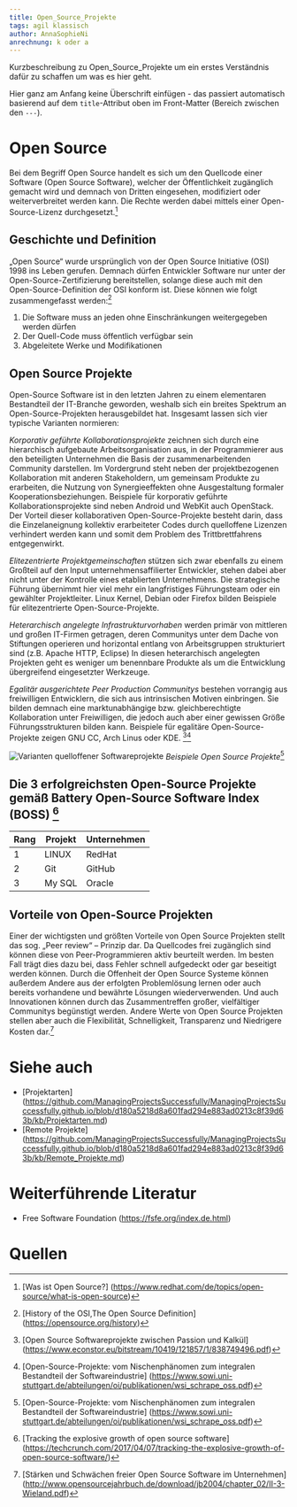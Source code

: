 ```yaml
---
title: Open_Source_Projekte
tags: agil klassisch
author: AnnaSophieNi
anrechnung: k oder a
---
```


Kurzbeschreibung zu Open_Source_Projekte um ein erstes Verständnis dafür zu schaffen um was es hier geht.

Hier ganz am Anfang keine Überschrift einfügen - das passiert automatisch basierend auf dem `title`-Attribut
oben im Front-Matter (Bereich zwischen den `---`).

# Open Source

Bei dem Begriff Open Source handelt es sich um den Quellcode einer Software (Open Source Software), welcher der Öffentlichkeit zugänglich gemacht wird und demnach von Dritten eingesehen, modifiziert oder weiterverbreitet werden kann. Die Rechte werden dabei mittels einer Open-Source-Lizenz durchgesetzt.[^1]

## Geschichte und Definition 

„Open Source“ wurde ursprünglich von der Open Source Initiative (OSI) 1998 ins Leben gerufen. Demnach dürfen Entwickler Software nur unter der Open-Source-Zertifizierung bereitstellen, solange diese auch mit den Open-Source-Definition der OSI konform ist. Diese können wie folgt zusammengefasst werden:[^2]

1. Die Software muss an jeden ohne Einschränkungen weitergegeben werden dürfen
2. Der Quell-Code muss öffentlich verfügbar sein
3. Abgeleitete Werke und Modifikationen 

## Open Source Projekte

Open-Source Software ist in den letzten Jahren zu einem elementaren Bestandteil der IT-Branche geworden, weshalb sich ein breites Spektrum an Open-Source-Projekten herausgebildet hat. Insgesamt lassen sich vier typische Varianten normieren: 

*Korporativ geführte Kollaborationsprojekte* zeichnen sich durch eine hierarchisch aufgebaute Arbeitsorganisation aus, in der Programmierer aus den beteiligten Unternehmen die Basis der zusammenarbeitenden Community darstellen. Im Vordergrund steht neben der projektbezogenen Kollaboration mit anderen Stakeholdern, um gemeinsam Produkte zu erarbeiten, die Nutzung von Synergieeffekten ohne Ausgestaltung formaler Kooperationsbeziehungen. Beispiele für korporativ geführte Kollaborationsprojekte sind neben Android und WebKit auch OpenStack. Der  Vorteil dieser kollaborativen Open-Source-Projekte besteht darin, dass die Einzelaneignung kollektiv erarbeiteter Codes durch quelloffene Lizenzen verhindert werden kann und somit dem Problem des Trittbrettfahrens entgegenwirkt.

*Elitezentrierte Projektgemeinschaften* stützen sich zwar ebenfalls zu einem Großteil auf den Input unternehmensaffilierter Entwickler, stehen dabei aber nicht unter der Kontrolle eines etablierten Unternehmens. Die strategische Führung übernimmt hier viel mehr ein langfristiges Führungsteam oder ein gewählter Projektleiter. Linux Kernel, Debian oder Firefox bilden Beispiele für elitezentrierte Open-Source-Projekte.

*Heterarchisch angelegte Infrastrukturvorhaben* werden primär von mittleren und großen IT-Firmen getragen, deren Communitys unter dem Dache von Stiftungen operieren und horizontal entlang von Arbeitsgruppen strukturiert sind (z.B. Apache HTTP, Eclipse) In diesen heterarchisch angelegten Projekten geht es weniger um benennbare Produkte als um die Entwicklung übergreifend eingesetzter Werkzeuge.

*Egalitär ausgerichtete Peer Production Communitys* bestehen vorrangig aus freiwilligen Entwicklern, die sich aus intrinsischen Motiven einbringen. Sie bilden demnach eine marktunabhängige bzw. gleichberechtigte Kollaboration unter Freiwilligen, die jedoch auch aber einer gewissen Größe Führungsstrukturen bilden kann. Beispiele für egalitäre Open-Source-Projekte zeigen GNU CC, Arch Linus oder KDE. [^3][^4]

![Varianten quelloffener Softwareprojekte](https://github.com/AnnaSophieNi/ManagingProjectsSuccessfully.github.io/blob/main/kb/Open_Source_Projekte/OpenSourceProjekte_Landkarte.png) 
*Beispiele Open Source Projekte*[^4]

## Die 3 erfolgreichsten Open-Source Projekte gemäß Battery Open-Source Software Index (BOSS) [^5]


| Rang          | Projekt       | Unternehmen   | 
| ------------- | ------------- | ------------- | 
| 1             | LINUX         | RedHat        | 
| 2             | Git           | GitHub        | 
| 3             | My SQL        | Oracle        |

## Vorteile von Open-Source Projekten

Einer der wichtigsten und größten Vorteile von Open Source Projekten stellt das sog. „Peer review“ – Prinzip dar. Da Quellcodes frei zugänglich sind können diese von Peer-Programmieren aktiv beurteilt werden. Im besten Fall trägt dies dazu bei, dass Fehler schnell aufgedeckt oder gar beseitigt werden können. Durch die Offenheit der Open Source Systeme können außerdem Andere aus der erfolgten Problemlösung lernen oder auch bereits vorhandene und bewährte Lösungen wiederverwenden. Und auch Innovationen können durch das Zusammentreffen großer, vielfältiger Communitys begünstigt werden. Andere Werte von Open Source Projekten stellen aber auch die Flexibilität, Schnelligkeit, Transparenz und Niedrigere Kosten dar.[^6]


# Siehe auch
* [Projektarten] (https://github.com/ManagingProjectsSuccessfully/ManagingProjectsSuccessfully.github.io/blob/d180a5218d8a601fad294e883ad0213c8f39d63b/kb/Projektarten.md)
* [Remote Projekte] (https://github.com/ManagingProjectsSuccessfully/ManagingProjectsSuccessfully.github.io/blob/d180a5218d8a601fad294e883ad0213c8f39d63b/kb/Remote_Projekte.md)

# Weiterführende Literatur

* Free Software Foundation (https://fsfe.org/index.de.html)

# Quellen

[^1]: [Was ist Open Source?] (https://www.redhat.com/de/topics/open-source/what-is-open-source)
[^2]: [History of the OSI,The Open Source Definition] (https://opensource.org/history)
[^3]: [Open Source Softwareprojekte zwischen Passion und Kalkül] (https://www.econstor.eu/bitstream/10419/121857/1/838749496.pdf)
[^4]: [Open-Source-Projekte: vom Nischenphänomen zum integralen Bestandteil der Softwareindustrie] (https://www.sowi.uni-stuttgart.de/abteilungen/oi/publikationen/wsi_schrape_oss.pdf)
[^5]: [Tracking the explosive growth of open source software] (https://techcrunch.com/2017/04/07/tracking-the-explosive-growth-of-open-source-software/)
[^6]: [Stärken und Schwächen freier Open Source Software im Unternehmen] (http://www.opensourcejahrbuch.de/download/jb2004/chapter_02/II-3-Wieland.pdf)
